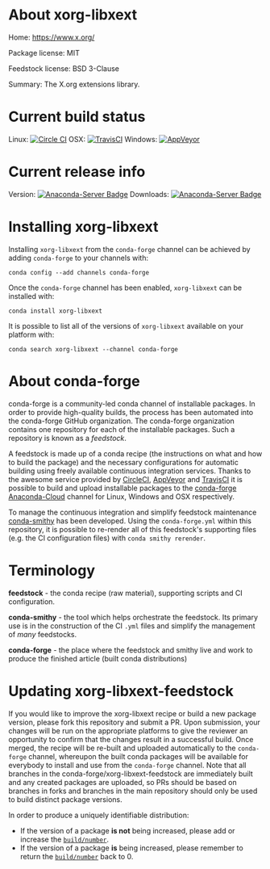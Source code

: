 About xorg-libxext
==================

Home: https://www.x.org/

Package license: MIT

Feedstock license: BSD 3-Clause

Summary: The X.org extensions library.



Current build status
====================

Linux: [![Circle CI](https://circleci.com/gh/conda-forge/xorg-libxext-feedstock.svg?style=shield)](https://circleci.com/gh/conda-forge/xorg-libxext-feedstock)
OSX: [![TravisCI](https://travis-ci.org/conda-forge/xorg-libxext-feedstock.svg?branch=master)](https://travis-ci.org/conda-forge/xorg-libxext-feedstock)
Windows: [![AppVeyor](https://ci.appveyor.com/api/projects/status/github/conda-forge/xorg-libxext-feedstock?svg=True)](https://ci.appveyor.com/project/conda-forge/xorg-libxext-feedstock/branch/master)

Current release info
====================
Version: [![Anaconda-Server Badge](https://anaconda.org/conda-forge/xorg-libxext/badges/version.svg)](https://anaconda.org/conda-forge/xorg-libxext)
Downloads: [![Anaconda-Server Badge](https://anaconda.org/conda-forge/xorg-libxext/badges/downloads.svg)](https://anaconda.org/conda-forge/xorg-libxext)

Installing xorg-libxext
=======================

Installing `xorg-libxext` from the `conda-forge` channel can be achieved by adding `conda-forge` to your channels with:

```
conda config --add channels conda-forge
```

Once the `conda-forge` channel has been enabled, `xorg-libxext` can be installed with:

```
conda install xorg-libxext
```

It is possible to list all of the versions of `xorg-libxext` available on your platform with:

```
conda search xorg-libxext --channel conda-forge
```


About conda-forge
=================

conda-forge is a community-led conda channel of installable packages.
In order to provide high-quality builds, the process has been automated into the
conda-forge GitHub organization. The conda-forge organization contains one repository
for each of the installable packages. Such a repository is known as a *feedstock*.

A feedstock is made up of a conda recipe (the instructions on what and how to build
the package) and the necessary configurations for automatic building using freely
available continuous integration services. Thanks to the awesome service provided by
[CircleCI](https://circleci.com/), [AppVeyor](http://www.appveyor.com/)
and [TravisCI](https://travis-ci.org/) it is possible to build and upload installable
packages to the [conda-forge](https://anaconda.org/conda-forge)
[Anaconda-Cloud](http://docs.anaconda.org/) channel for Linux, Windows and OSX respectively.

To manage the continuous integration and simplify feedstock maintenance
[conda-smithy](http://github.com/conda-forge/conda-smithy) has been developed.
Using the ``conda-forge.yml`` within this repository, it is possible to re-render all of
this feedstock's supporting files (e.g. the CI configuration files) with ``conda smithy rerender``.


Terminology
===========

**feedstock** - the conda recipe (raw material), supporting scripts and CI configuration.

**conda-smithy** - the tool which helps orchestrate the feedstock.
                   Its primary use is in the construction of the CI ``.yml`` files
                   and simplify the management of *many* feedstocks.

**conda-forge** - the place where the feedstock and smithy live and work to
                  produce the finished article (built conda distributions)


Updating xorg-libxext-feedstock
===============================

If you would like to improve the xorg-libxext recipe or build a new
package version, please fork this repository and submit a PR. Upon submission,
your changes will be run on the appropriate platforms to give the reviewer an
opportunity to confirm that the changes result in a successful build. Once
merged, the recipe will be re-built and uploaded automatically to the
`conda-forge` channel, whereupon the built conda packages will be available for
everybody to install and use from the `conda-forge` channel.
Note that all branches in the conda-forge/xorg-libxext-feedstock are
immediately built and any created packages are uploaded, so PRs should be based
on branches in forks and branches in the main repository should only be used to
build distinct package versions.

In order to produce a uniquely identifiable distribution:
 * If the version of a package **is not** being increased, please add or increase
   the [``build/number``](http://conda.pydata.org/docs/building/meta-yaml.html#build-number-and-string).
 * If the version of a package **is** being increased, please remember to return
   the [``build/number``](http://conda.pydata.org/docs/building/meta-yaml.html#build-number-and-string)
   back to 0.
